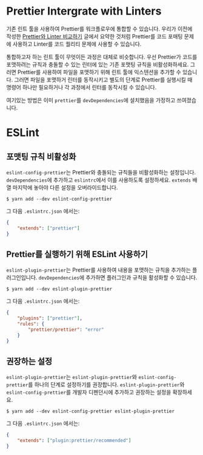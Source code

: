 # Prettier Intergrate with Linters


기존 린트 툴을 사용하여 Prettier를 워크플로우에 통합할 수 있습니다. 우리가 이전에 작성한 [Prettier와 Linter 비교하기](https://prettier.io/docs/en/comparison.html) 글에서 요약한 것처럼 Prettier를 코드 포매팅 문제에 사용하고 Linter를 코드 퀄리티 문제에 사용할 수 있습니다.

통합하고자 하는 린트 툴이 무엇이든 과정은 대체로 비슷합니다. 우선 Prettier가 코드를 포맷하려는 규칙과 충돌할 수 있는 린터에 있는 기존 포맷팅 규칙을 비활성화하세요. 그러면 Prettier를 사용하여 파일을 포맷하기 위해 린트 툴에 익스텐션을 추가할 수 있습니다. 그러면 파일을 포맷하거 린터를 동작시키고 별도의 단계로 Prettier를 실행시킬 때 명령어 하나만 필요하거나 각 과정에서 린터를 동작시킬 수 있습니다.

여기있는 방법은 이미 `prettier`를 `devDependencies`에 설치했음을 가정하고 쓰여졌습니다.

# ESLint

## 포맷팅 규칙 비활성화

`eslint-config-prettier`는 Prettier와 충돌되는 규칙들을 비활성화하는 설정입니다. `devDependencies`에 추가하고 `eslintrc`에서 이를 사용하도록 설정하세요. `extends` 배열 마지막에 놓아야 다른 설정을 오버라이드합니다.

```shell
$ yarn add --dev eslint-config-prettier
```

그 다음 `.eslintrc.json` 에서는:

```json
{
    "extends": ["prettier"]
}
```

## Prettier를 실행하기 위해 ESLint 사용하기

`eslint-plugin-prettier`는 Prettier를 사용하여 내용을 포맷하는 규칙을 추가하는 플러그인입니다. `devDependencies`에 추가하면 플러그인과 규칙을 활성화할 수 있습니다.

```shell
$ yarn add --dev eslint-plugin-prettier
```

그 다음 `.eslintrc.json` 에서는:

```json
{
    "plugins": ["prettier"],
    "rules": {
        "prettier/prettier": "error"
    }
}
```

## 권장하는 설정

`eslint-plugin-prettier`는 `eslint-plugin-prettier`와 `eslint-config-prettier`를 하나의 단계로 설정하기를 권장합니다. `eslint-plugin-prettier`와 `eslint-config-prettier`를 개발자 디펜던시에 추가하고 권장하는 설정을 확장하세요.

```shell
$ yarn add --dev eslint-config-prettier eslint-plugin-prettier
```

그 다음 `.eslintrc.json` 에서는:

```json
{
    "extends": ["plugin:prettier/recommended"]
}
```